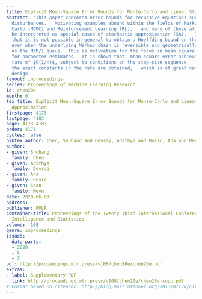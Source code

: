 ```yaml
---
title: Explicit Mean-Square Error Bounds for Monte-Carlo and Linear Stochastic Approximation
abstract: 'This paper concerns error bounds for recursive equations subject to Markovian
  disturbances.   Motivating examples abound within the fields of Markov chain Monte
  Carlo (MCMC) and Reinforcement Learning (RL),   and many of these algorithms can
  be interpreted as special cases of stochastic approximation (SA).   It is argued
  that it is not possible in general to obtain a Hoeffding bound on the error sequence,
  even when the underlying Markov chain is reversible and geometrically ergodic, such
  as the M/M/1 queue.  This is motivation for the focus on mean square error bounds
  for parameter estimates.  It is shown that  mean square error achieves the optimal
  rate of $O(1/n)$, subject to conditions on the step-size sequence.    Moreover,
  the exact constants in the rate are obtained,   which is of great value in algorithm
  design.   '
layout: inproceedings
series: Proceedings of Machine Learning Research
id: chen20e
month: 0
tex_title: Explicit Mean-Square Error Bounds for Monte-Carlo and Linear Stochastic
  Approximation
firstpage: 4173
lastpage: 4183
page: 4173-4183
order: 4173
cycles: false
bibtex_author: Chen, Shuhang and Devraj, Adithya and Busic, Ana and Meyn, Sean
author:
- given: Shuhang
  family: Chen
- given: Adithya
  family: Devraj
- given: Ana
  family: Busic
- given: Sean
  family: Meyn
date: 2020-06-03
address: 
publisher: PMLR
container-title: Proceedings of the Twenty Third International Conference on Artificial
  Intelligence and Statistics
volume: '108'
genre: inproceedings
issued:
  date-parts:
  - 2020
  - 6
  - 3
pdf: http://proceedings.mlr.press/v108/chen20e/chen20e.pdf
extras:
- label: Supplementary PDF
  link: http://proceedings.mlr.press/v108/chen20e/chen20e-supp.pdf
# Format based on citeproc: http://blog.martinfenner.org/2013/07/30/citeproc-yaml-for-bibliographies/
---
```


